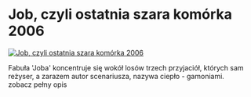 Job, czyli ostatnia szara komórka 2006 
=============
[![Job, czyli ostatnia szara komórka 2006 ](http://vidos.pl/images/player.gif)](http://vidos.pl/job-czyli-ostatnia-szara-komorka-2006)

 Fabuła 'Joba' koncentruje się wokół losów trzech przyjaciół, których sam reżyser, a zarazem autor scenariusza, nazywa ciepło - gamoniami. zobacz pełny opis
